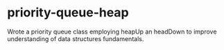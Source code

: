 # priority-queue-heap

Wrote a priority queue class employing heapUp an headDown to improve understanding of data structures fundamentals.